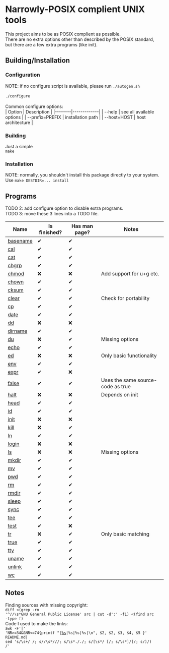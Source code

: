 # Narrowly-POSIX complient UNIX tools
This project aims to be as POSIX complient as possible.<br>
There are no extra options other than described by the POSIX standard,<br>
but there are a few extra programs (like init).

## Building/Installation
### Configuration
NOTE: if no configure script is available, please run
<code>./autogen.sh</code><br><br>
<code>./configure</code><br><br>
Common configure options:<br>
| Option | Description |
|--------|-------------|
| --help | see all available options |
| --prefix=PREFIX  | installation path |
| --host=HOST | host architecture |

### Building
Just a simple<br>
<code>make</code>

### Installation
NOTE: normally, you shouldn't install this package directly to your system.<br>
Use <code>make DESTDIR=... install</code>

## Programs
TODO 2: add configure option to disable extra programs.<br>
TODO 3: move these 3 lines into a TODO file.<br>

| Name | Is finished? | Has man page? | Notes |
|------|--------------|--------------|--------|
| [basename](src/basename.c) | ✔ | ✔ | |
| [cal](src/cal.c) | ✔ | ✔ | |
| [cat](src/cat.c) | ✔ | ✔ | |
| [chgrp](src/chgrp.c) | ✔ | ✔ | |
| [chmod](src/chmod.c) | ❌ | ❌ | Add support for u+g etc. |
| [chown](src/chown.c) | ✔ | ✔ | |
| [cksum](src/cksum.c) | ✔ | ✔ | |
| [clear](src/clear.c) | ✔ | ✔ | Check for portability |
| [cp](src/cp.c) | ✔ | ✔ | |
| [date](src/date.c) | ✔ | ✔ | |
| [dd](src/dd.c) | ❌ | ❌ | |
| [dirname](src/dirname.c) | ✔ | ✔ | |
| [du](src/du.c) | ❌ | ✔ | Missing options |
| [echo](src/echo.c) | ✔ | ✔ | |
| [ed](src/ed.c) | ❌ | ❌ | Only basic functionality |
| [env](src/env.c) | ✔ | ✔ | |
| [expr](src/expr.c) | ✔ | ❌ | |
| [false](src/false.c) | ✔ | ✔ | Uses the same source-code as true |
| [halt](src/halt.c) | ❌ | ❌ | Depends on init |
| [head](src/head.c) | ✔ | ✔ | |
| [id](src/id.c) | ✔ | ✔ | |
| [init](src/init.c) | ❌ | ❌ | |
| [kill](src/kill.c) | ❌ | ✔ | |
| [ln](src/ln.c) | ✔ | ✔ | |
| [login](src/login.c) | ❌ | ❌ | |
| [ls](src/ls.c) | ❌ | ❌ | Missing options |
| [mkdir](src/mkdir.c) | ✔ | ✔ | |
| [mv](src/mv.c) | ✔ | ✔ | |
| [pwd](src/pwd.c) | ✔ |  ✔| |
| [rm](src/rm.c) | ✔ | ✔ | |
| [rmdir](src/rmdir.c) | ✔ | ✔ | |
| [sleep](src/sleep.c) | ✔ | ✔ | |
| [sync](src/sync.c) | ✔ | ✔ | |
| [tee](src/tee.c) | ✔ | ✔ | |
| [test](src/test.c) | ✔ | ❌ | |
| [tr](src/tr.c) | ❌ | ✔ | Only basic matching |
| [true](src/true.c) | ✔ | ✔ | |
| [tty](src/tty.c) | ✔ | ✔ | |
| [uname](src/uname.c) | ✔ | ✔ | |
| [unlink](src/unlink.c) | ✔ | ✔ | |
| [wc](src/wc.c) | ✔ | ✔ | |

## Notes
Finding sources with missing copyright:<br>
<code>diff \<(grep -rn '^//\s\*GNU General Public License' src | cut -d':' -f1) \<(find src -type f)</code><br>
Code I used to make the links:<br>
<code>awk -F'|' 'NR>=34&&NR<=74{printf "|[%s](src/%s.c)|%s|%s|%s|\n", $2, $2, $3, $4, $5 }' README.md| sed 's/\s\+/ /; s/\/\s*/\//; s/\s*\././; s/\[\s*/ [/; s/\s*\]/]/; s/)/) /'</code>
